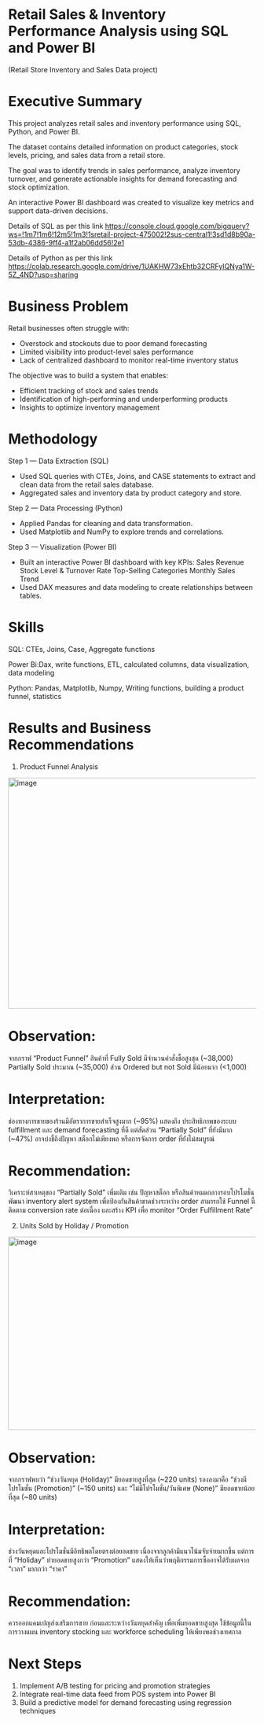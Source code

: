 # Retail Sales & Inventory Performance Analysis using SQL and Power BI 
(Retail Store Inventory and Sales Data project)
# Executive Summary
This project analyzes retail sales and inventory performance using SQL, Python, and Power BI.

The dataset contains detailed information on product categories, stock levels, pricing, and sales data from a retail store.

The goal was to identify trends in sales performance, analyze inventory turnover, and generate actionable insights for demand forecasting and stock optimization.

An interactive Power BI dashboard was created to visualize key metrics and support data-driven decisions.

Details of SQL as per this link
https://console.cloud.google.com/bigquery?ws=!1m7!1m6!12m5!1m3!1sretail-project-475002!2sus-central1!3sd1d8b90a-53db-4386-9ff4-a1f2ab06dd56!2e1

Details of Python as per this link
https://colab.research.google.com/drive/1UAKHW73xEhtb32CRFyIQNya1W-5Z_4ND?usp=sharing

# Business Problem

Retail businesses often struggle with:
- Overstock and stockouts due to poor demand forecasting
- Limited visibility into product-level sales performance
- Lack of centralized dashboard to monitor real-time inventory status

The objective was to build a system that enables:
- Efficient tracking of stock and sales trends
- Identification of high-performing and underperforming products
- Insights to optimize inventory management
# Methodology
Step 1 — Data Extraction (SQL)
- Used SQL queries with CTEs, Joins, and CASE statements to extract and clean data from the retail sales database.
- Aggregated sales and inventory data by product category and store.

Step 2 — Data Processing (Python)
- Applied Pandas for cleaning and data transformation.
- Used Matplotlib and NumPy to explore trends and correlations.

Step 3 — Visualization (Power BI)
- Built an interactive Power BI dashboard with key KPIs:
  Sales Revenue
  Stock Level & Turnover Rate
  Top-Selling Categories
  Monthly Sales Trend
- Used DAX measures and data modeling to create relationships between tables.


# Skills
SQL: CTEs, Joins, Case, Aggregate functions

Power Bi:Dax, write functions, ETL, calculated columns, data visualization, data modeling

Python: Pandas, Matplotlib, Numpy, Writing functions, building a product funnel, statistics

# Results and Business Recommendations
1. Product Funnel Analysis
<img width="816" height="470" alt="image" src="https://github.com/user-attachments/assets/b3d8b29e-fca2-44e8-a271-3fd81ed85ebf" />

# Observation:
จากกราฟ “Product Funnel”
สินค้าที่ Fully Sold มีจำนวนคำสั่งซื้อสูงสุด (~38,000)
Partially Sold ประมาณ (~35,000)
ส่วน Ordered but not Sold มีน้อยมาก (<1,000)

# Interpretation:
ช่องทางการขายของร้านมีอัตราการขายสำเร็จสูงมาก (~95%) แสดงถึง ประสิทธิภาพของระบบ fulfillment และ demand forecasting ที่ดี
แต่สัดส่วน “Partially Sold” ที่ยังมีมาก (~47%) อาจบ่งชี้ถึงปัญหา สต็อกไม่เพียงพอ หรือการจัดการ order ที่ยังไม่สมบูรณ์

# Recommendation:
วิเคราะห์สาเหตุของ “Partially Sold” เพิ่มเติม เช่น ปัญหาสต็อก หรือสินค้าหมดกลางรอบโปรโมชั่น
พัฒนา inventory alert system เพื่อป้องกันสินค้าขาดช่วงระหว่าง order
สามารถใช้ Funnel นี้ติดตาม conversion rate ต่อเนื่อง และสร้าง KPI เพื่อ monitor “Order Fulfillment Rate”

2. Units Sold by Holiday / Promotion
<img width="540" height="393" alt="image" src="https://github.com/user-attachments/assets/5b8930ac-2b15-4ba2-a18e-bf6a63867551" />

# Observation:
จากกราฟพบว่า “ช่วงวันหยุด (Holiday)” มียอดขายสูงที่สุด (~220 units)
รองลงมาคือ “ช่วงมีโปรโมชั่น (Promotion)” (~150 units) และ “ไม่มีโปรโมชั่น/วันพิเศษ (None)” มียอดขายน้อยที่สุด (~80 units)

# Interpretation:
ช่วงวันหยุดและโปรโมชั่นมีอิทธิพลโดยตรงต่อยอดขาย เนื่องจากลูกค้ามีแนวโน้มจับจ่ายมากขึ้น
แต่การที่ “Holiday” ทำยอดขายสูงกว่า “Promotion” แสดงให้เห็นว่าพฤติกรรมการซื้ออาจได้รับผลจาก “เวลา” มากกว่า “ราคา”

# Recommendation:
ควรออกแคมเปญส่งเสริมการขาย ก่อนและระหว่างวันหยุดสำคัญ เพื่อเพิ่มยอดขายสูงสุด
ใช้ข้อมูลนี้ในการวางแผน inventory stocking และ workforce scheduling ให้เพียงพอช่วงเทศกาล


# Next Steps

1. Implement A/B testing for pricing and promotion strategies
2. Integrate real-time data feed from POS system into Power BI
3. Build a predictive model for demand forecasting using regression techniques
